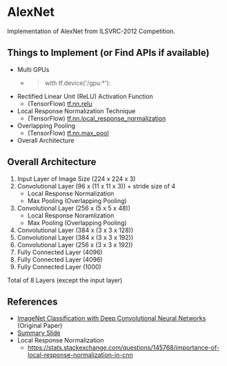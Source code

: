 # AlexNet
Implementation of AlexNet from ILSVRC-2012 Competition.

## Things to Implement (or Find APIs if available)
- Multi GPUs
   * > with tf.device('/gpu:*'):
- Rectified Linear Unit (ReLU) Activation Function
   * (TensorFlow) [tf.nn.relu](https://www.tensorflow.org/api_docs/python/tf/nn/relu)
- Local Response Normalization Technique
   * (TensorFlow) [tf.nn.local_response_normalization](https://www.tensorflow.org/api_docs/python/tf/nn/local_response_normalization)
- Overlapping Pooling
   * (TensorFlow) [tf.nn.max_pool](https://www.tensorflow.org/api_docs/python/tf/nn/max_pool)
- Overall Architecture

## Overall Architecture
1. Input Layer of Image Size (224 x 224 x 3)
2. Convolutional Layer (96 x (11 x 11 x 3)) + stride size of 4
   - Local Response Normalization
   - Max Pooling (Overlapping Pooling)
3. Convolutional Layer (256 x (5 x 5 x 48)) 
   - Local Response Noramlization
   - Max Pooling (Overlapping Pooling)
4. Convolutional Layer (384 x (3 x 3 x 128))
5. Convolutional Layer (384 x (3 x 3 x 192))
6. Convolutional Layer (256 x (3 x 3 x 192))
7. Fully Connected Layer (4096)
8. Fully Connected Layer (4096)
9. Fully Connected Layer (1000)

Total of 8 Layers (except the input layer)

## References
- [ImageNet Classification with Deep Convolutional Neural Networks](https://papers.nips.cc/paper/4824-imagenet-classification-with-deep-convolutional-neural-networks.pdf) (Original Paper)
- [Summary Slide](http://cvml.ist.ac.at/courses/DLWT_W17/material/AlexNet.pdf)
- Local Response Normalization
  - https://stats.stackexchange.com/questions/145768/importance-of-local-response-normalization-in-cnn